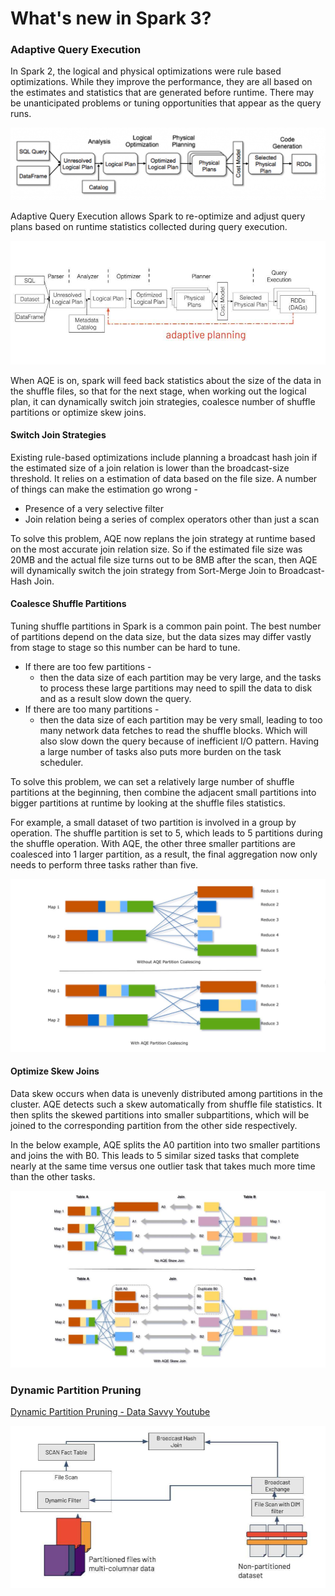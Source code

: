 # What's new in Spark 3?

### Adaptive Query Execution

In Spark 2, the logical and physical optimizations were rule based optimizations. While they improve the performance, they are all based on the estimates and statistics that are generated before runtime. There may be unanticipated problems or tuning opportunities that appear as the query runs.

![Catalyst Optimizer Diagram](../static/Catalyst-Optimizer-diagram.png)

Adaptive Query Execution allows Spark to re-optimize and adjust query plans based on runtime statistics collected during query execution.

![Image showing the catalyst optimizer with adaptive planning.](../static/AQEPlanning.jpg)

When AQE is on, spark will feed back statistics about the size of the data in the shuffle files, so that for the next stage, when working out the logical plan, it can dynamically switch join strategies, coalesce number of shuffle partitions or optimize skew joins.

#### Switch Join Strategies

Existing rule-based optimizations include planning a broadcast hash join if the estimated size of a join relation is lower than the broadcast-size threshold. It relies on a estimation of data based on the file size. A number of things can make the estimation go wrong - 

- Presence of a very selective filter
- Join relation being a series of complex operators other than just a scan

To solve this problem, AQE now replans the join strategy at runtime based on the most accurate join relation size. So if the estimated file size was 20MB and the actual file size turns out to be 8MB after the scan, then AQE will dynamically switch the join strategy from Sort-Merge Join to Broadcast-Hash Join.

#### Coalesce Shuffle Partitions

Tuning shuffle partitions in Spark is a common pain point. The best number of partitions depend on the data size, but the data sizes may differ vastly from stage to stage so this number can be hard to tune.

- If there are too few partitions -
  - then the data size of each partition may be very large, and the tasks to process these large partitions may need to spill the data to disk and as a result slow down the query.
- If there are too many partitions -
  - then the data size of each partition may be very small, leading to too many network data fetches to read the shuffle blocks. Which will also slow down the query because of inefficient I/O pattern. Having a large number of tasks also puts more burden on the task scheduler.

To solve this problem, we can set a relatively large number of shuffle partitions at the beginning, then combine the adjacent small partitions into bigger partitions at runtime by looking at the shuffle files statistics.

For example, a small dataset of two partition is involved in a group by operation. The shuffle partition is set to 5, which leads to 5 partitions during the shuffle operation.  With AQE, the other three smaller partitions are coalesced into 1 larger partition, as a result, the final aggregation now only needs to perform three tasks rather than five.

![Partition Coalesce](../static/partition_coalesce.jpg)

#### Optimize Skew Joins

Data skew occurs when data is unevenly distributed among partitions in the cluster. AQE detects such a skew automatically from shuffle file statistics. It then splits the skewed partitions into smaller subpartitions, which will be joined to the corresponding partition from the other side respectively.

In the below example, AQE splits the A0 partition into two smaller partitions and joins the with B0. This leads to 5 similar sized tasks that complete nearly at the same time versus one outlier task that takes much more time than the other tasks.

![Skew Join](../static/skew_join.jpg)

### Dynamic Partition Pruning

[Dynamic Partition Pruning - Data Savvy Youtube](https://youtu.be/rwUgZP-EBZw)

![Dynamic Partition Pruning](../static/DPP.jpg)


